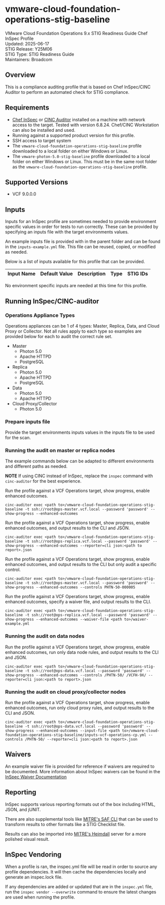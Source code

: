 # vmware-cloud-foundation-operations-stig-baseline
VMware Cloud Foundation Operations 9.x STIG Readiness Guide Chef InSpec Profile  
Updated: 2025-06-17  
STIG Release: Y25M06  
STIG Type: STIG Readiness Guide  
Maintainers: Broadcom  

## Overview
This is a compliance auditing profile that is based on Chef InSpec/CINC Auditor to perform an automated check for STIG compliance.  

## Requirements
- [Chef InSpec](https://downloads.chef.io/tools/inspec) or [CINC Auditor](https://cinc.sh/start/auditor/) installed on a machine with network access to the target. Tested with version 6.8.24. Chef/CINC Workstation can also be installed and used.
- Running against a supported product version for this profile.
- SSH access to target system
- The `vmware-cloud-foundation-operations-stig-baseline` profile downloaded to a local folder on either Windows or Linux.
- The `vmware-photon-5.0-stig-baseline` profile downloaded to a local folder on either Windows or Linux. This must be in the same root folder as the `vmware-cloud-foundation-operations-stig-baseline` profile.

## Supported Versions
- VCF 9.0.0.0  

## Inputs
Inputs for an InSpec profile are sometimes needed to provide environment specific values in order for tests to run correctly. These can be provided by specifying an inputs file with the target environments values.  

An example inputs file is provided with in the parent folder and can be found in the `inputs-example.yml` file. This file can be reused, copied, or modified as needed.  

Below is a list of inputs available for this profile that can be provided.  

|     Input Name    |       Default Value       | Description |     Type    |   STIG IDs  |
|-------------------|---------------------------|-------------|-------------|-------------|

No environment specific inputs are needed at this time for this profile.  

## Running InSpec/CINC-auditor

### Operations Appliance Types
Operations appliances can be 1 of 4 types: Master, Replica, Data, and Cloud Proxy or Collector. Not all rules apply to each type so examples are provided below for each to audit the correct rule set.

- Master
  - Photon 5.0
  - Apache HTTPD
  - PostgreSQL
- Replica
  - Photon 5.0
  - Apache HTTPD
  - PostgreSQL
- Data
  - Photon 5.0
  - Apache HTTPD
- Cloud Proxy/Collector
  - Photon 5.0

### Prepare inputs file
Provide the target environments inputs values in the inputs file to be used for the scan.

### Running the audit on master or replica nodes
The example commands below can be adapted to different environments and different paths as needed. 

**NOTE** If using CINC instead of InSpec, replace the `inspec` command with `cinc-auditor` for the best experience.  

Run the profile against a VCF Operations target, show progress, enable enhanced outcomes.
```
cinc-auditor exec <path to>/vmware-cloud-foundation-operations-stig-baseline -t ssh://root@ops-master.vcf.local --password 'password' --show-progress --enhanced-outcomes
```

Run the profile against a VCF Operations target, show progress, enable enhanced outcomes, and output results to the CLI and JSON.
```
cinc-auditor exec <path to>/vmware-cloud-foundation-operations-stig-baseline -t ssh://root@ops-replica.vcf.local --password 'password' --show-progress --enhanced-outcomes --reporter=cli json:<path to report>.json
```

Run the profile against a VCF Operations target, show progress, enable enhanced outcomes, and output results to the CLI but only audit a specific control.
```
cinc-auditor exec <path to>/vmware-cloud-foundation-operations-stig-baseline -t ssh://root@ops-master.vcf.local --password 'password' --show-progress --enhanced-outcomes --controls PHTN-50-000005
```

Run the profile against a VCF Operations target, show progress, enable enhanced outcomes, specify a waiver file, and output results to the CLI.
```
cinc-auditor exec <path to>/vmware-cloud-foundation-operations-stig-baseline -t ssh://root@ops-replica.vcf.local --password 'password' --show-progress --enhanced-outcomes --waiver-file <path to>/waiver-example.yml
```

### Running the audit on data nodes
Run the profile against a VCF Operations target, show progress, enable enhanced outcomes, run only data node rules, and output results to the CLI and JSON.
```
cinc-auditor exec <path to>/vmware-cloud-foundation-operations-stig-baseline -t ssh://root@ops-data.vcf.local --password 'password' --show-progress --enhanced-outcomes --controls /PHTN-50/ /VCFH-9X/ --reporter=cli json:<path to report>.json
```

### Running the audit on cloud proxy/collector nodes
Run the profile against a VCF Operations target, show progress, enable enhanced outcomes, run only cloud proxy rules, and output results to the CLI and JSON.
```
cinc-auditor exec <path to>/vmware-cloud-foundation-operations-stig-baseline -t ssh://root@ops-data.vcf.local --password 'password' --show-progress --enhanced-outcomes --input-file <path to>/vmware-cloud-foundation-operations-stig-baseline/inputs-vcf-operations-cp.yml --controls /PHTN-50/ --reporter=cli json:<path to report>.json
```

## Waivers
An example waiver file is provided for reference if waivers are required to be documented. More information about InSpec waivers can be found in the [InSpec Waiver Documentation](https://docs.chef.io/inspec/waivers/)  

## Reporting
InSpec supports various reporting formats out of the box including HTML, JSON, and jUNIT.  

There are also supplemental tools like [MITRE's SAF CLI](https://github.com/mitre/saf) that can be used to transform results to other formats like a STIG Checklist file.  

Results can also be imported into [MITRE's Heimdall](https://github.com/mitre/heimdall2) server for a more polished visual result.

## InSpec Vendoring
When a profile is ran, the inspec.yml file will be read in order to source any profile dependencies. It will then cache the dependencies locally and generate an inspec.lock file.  

If any dependencies are added or updated that are in the `inspec.yml` file, run the `inspec vendor --overwrite` command to ensure the latest changes are used when running the profile.  
